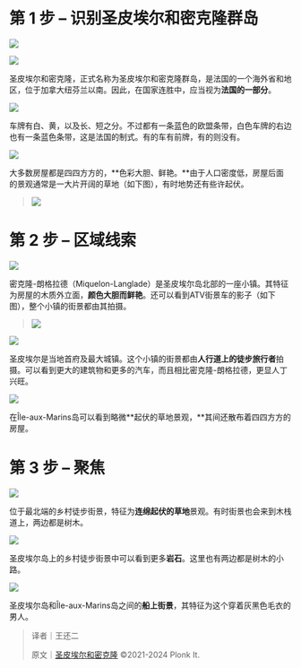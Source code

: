 # 第 1 步 – 识别圣皮埃尔和密克隆群岛
![](https://cdn.nlark.com/yuque/0/2024/png/35193536/1705492646362-e67bbf0a-8f3c-43f5-9494-e67c77123f82.png)

![](https://cdn.nlark.com/yuque/0/2024/png/35193536/1705492654714-431ffd58-1c4a-4241-85f9-34d9c7fd3bdd.png)

圣皮埃尔和密克隆，正式名称为圣皮埃尔和密克隆群岛，是法国的一个海外省和地区，位于加拿大纽芬兰以南。因此，在国家连胜中，应当视为**法国的一部分**。

![](https://cdn.nlark.com/yuque/0/2024/png/35193536/1705492665445-61f47a63-f20e-4f5f-acb1-e75ddc34f77c.png)

车牌有白、黄，以及长、短之分。不过都有一条蓝色的欧盟条带，白色车牌的右边也有一条蓝色条带，这是法国的制式。有的车有前牌，有的则没有。

![](https://cdn.nlark.com/yuque/0/2024/png/35193536/1705492678315-5fa04085-d3f6-4e63-baae-2aaeae995a7f.png)

大多数房屋都是四四方方的，**色彩大胆、鲜艳。**由于人口密度低，房屋后面的景观通常是一大片开阔的草地（如下图），有时地势还有些许起伏。

> ![](https://cdn.nlark.com/yuque/0/2024/png/35359367/1706190941295-60b6e5e6-3fc6-4b32-9cdb-ce78b022749d.png)
>

# 第 2 步 – 区域线索
![](https://cdn.nlark.com/yuque/0/2024/png/35359367/1706191191129-bb01ee23-0d0f-49e3-b920-8c95d3c7d1c1.png)

密克隆-朗格拉德（Miquelon-Langlade）是圣皮埃尔岛北部的一座小镇。其特征为房屋的木质外立面，**颜色大胆而鲜艳**。还可以看到ATV街景车的影子（如下图），整个小镇的街景都由其拍摄。

> ![](https://cdn.nlark.com/yuque/0/2024/png/35359367/1706191500295-6ebf54de-393b-4d06-84b9-cbf6e41034d9.png)
>

![](https://cdn.nlark.com/yuque/0/2024/png/35193536/1705492679561-dd9f9c7e-0af8-414a-a1a1-79f6afa2e30a.png)

圣皮埃尔是当地首府及最大城镇。这个小镇的街景都由**人行道上的徒步旅行者**拍摄。可以看到更大的建筑物和更多的汽车，而且相比密克隆-朗格拉德，更显人丁兴旺。

![](https://cdn.nlark.com/yuque/0/2024/png/35193536/1705492680182-75f04cac-4b76-4c14-b549-44e7fc84e5c1.png)

在Île-aux-Marins岛可以看到略微**起伏的草地景观，**其间还散布着四四方方的房屋。

# 第 3 步 – 聚焦
![](https://cdn.nlark.com/yuque/0/2024/png/35193536/1705492681116-4a4b15f2-4bb0-49e0-a1e0-71803b37048e.png)

位于最北端的乡村徒步街景，特征为**连绵起伏的草地**景观。有时街景也会来到木栈道上，两边都是树木。

![](https://cdn.nlark.com/yuque/0/2024/png/35193536/1705492786028-399d051a-c648-46f2-96f6-90219bf1e495.png)

圣皮埃尔岛上的乡村徒步街景中可以看到更多**岩石**。这里也有两边都是树木的小路。

![](https://cdn.nlark.com/yuque/0/2024/png/35193536/1705492867674-8e5ea121-d5a8-4570-be43-de2b57afd7ea.png)

圣皮埃尔岛和Île-aux-Marins岛之间的**船上街景**，其特征为这个穿着灰黑色毛衣的男人。



> 译者｜王还二
>
> 原文｜[圣皮埃尔和密克隆](https://www.plonkit.net/saint-pierre-and-miquelon) ©2021-2024 Plonk It.
>

